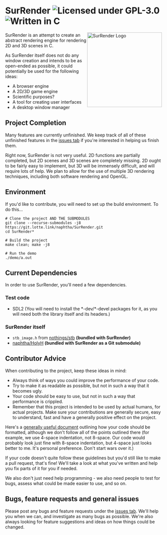 # SurRender ![Licensed under GPL-3.0](https://img.shields.io/badge/license-GPL--3.0-orange) ![Written in C](https://img.shields.io/badge/language-C-lightgrey)

<img src="https://git.lotte.link/naphtha/SurRender/raw/branch/master/images/logo.png" align="right"
     title="SurRender Logo" width="240">

SurRender is an attempt to create an abstract rendering engine for rendering 2D and 3D scenes in C.

As SurRender itself does not do any window creation and intends to be as open-ended as possible, it could potentially be used for the following ideas:
* A browser engine
* A 2D/3D game engine
* Scientific purposes?
* A tool for creating user interfaces
* A desktop window manager

## Project Completion

Many features are currently unfinished. We keep track of all of these unfinished features in the [issues tab](https://git.lotte.link/naphtha/SurRender/issues) if you're interested in helping us finish them.

Right now, SurRender is not very useful. 2D functions are partially completed, but 2D scenes and 3D scenes are completely missing. 2D ought to be fairly easy to implement, but 3D will be immensely difficult, and will require lots of help. We plan to allow for the use of multiple 3D rendering techniques, including both software rendering and OpenGL.

## Environment

If you'd like to contribute, you will need to set up the build environment. To do this...

```
# Clone the project AND THE SUBMODULES
git clone --recurse-submodules -j8 https://git.lotte.link/naphtha/SurRender.git
cd SurRender*

# Build the project
make clean; make -j8

# Run the demo
./demo/a.out
```

## Current Dependencies

In order to use SurRender, you'll need a few dependencies.

### Test code

* SDL2 (You will need to install the \*-dev/\*-devel packages for it, as you will need both the library itself and its headers.)

### SurRender itself

* `stb_image.h` from [nothings/stb](https://github.com/nothings/stb) **(bundled with SurRender)**
* [naphtha/HolyH](https://git.lotte.link/naphtha/HolyH) **(bundled with SurRender as a Git submodule)**

## Contributor Advice

When contributing to the project, keep these ideas in mind:
* Always think of ways you could improve the performance of your code.
* Try to make it as readable as possible, but not in such a way that it becomes ugly.
* Your code should be easy to use, but not in such a way that performance is crippled.
* Remember that this project is intended to be used by actual humans, for actual projects. Make sure your contributions are generally secure, easy to understand, fast and have a generally positive effect on the project.

Here's a [generally useful document](https://www.kernel.org/doc/html/v4.10/process/coding-style.html)  outlining how your code should be formatted, although we don't follow all of the points outlined there (for example, we use 4-space indentation, not 8-space. Our code would probably look just fine with 8-space indentation, but 4-space just looks better to me. It's personal preference. Don't start wars over it.)

If your code doesn't quite follow these guidelines but you'd still like to make a pull request, that's fine! We'll take a look at what you've written and help you fix parts of it for you if needed.

We also don't just need help programming - we also need people to test for bugs, assess what could be made easier to use, and so on.

## Bugs, feature requests and general issues

Please post any bugs and feature requests under the [issues tab](https://git.lotte.link/naphtha/SurRender/issues). We'll help you when we can, and investigate as many bugs as possible. We're also always looking for feature suggestions and ideas on how things could be changed.